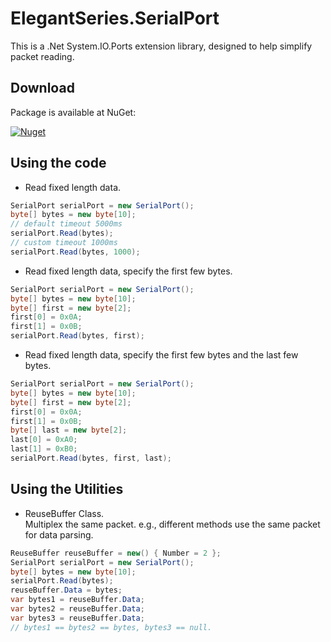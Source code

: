 # ElegantSeries.SerialPort
This is a .Net System.IO.Ports extension library, designed to help simplify packet reading.
## Download
Package is  available at NuGet:

[![Nuget](https://img.shields.io/nuget/v/ElegantSeries.SerialPort)](https://www.nuget.org/packages/ElegantSeries.SerialPort/)
## Using the code
- Read fixed length data.
```csharp
SerialPort serialPort = new SerialPort();
byte[] bytes = new byte[10];
// default timeout 5000ms
serialPort.Read(bytes);
// custom timeout 1000ms
serialPort.Read(bytes, 1000);
```
- Read fixed length data, specify the first few bytes.
```csharp
SerialPort serialPort = new SerialPort();
byte[] bytes = new byte[10];
byte[] first = new byte[2];
first[0] = 0x0A;
first[1] = 0x0B;
serialPort.Read(bytes, first);
```
- Read fixed length data, specify the first few bytes and the last few bytes.
```csharp
SerialPort serialPort = new SerialPort();
byte[] bytes = new byte[10];
byte[] first = new byte[2];
first[0] = 0x0A;
first[1] = 0x0B;
byte[] last = new byte[2];
last[0] = 0xA0;
last[1] = 0xB0;
serialPort.Read(bytes, first, last);
```
## Using the Utilities
- ReuseBuffer Class.\
Multiplex the same packet. e.g., different methods use the same packet for data parsing.
```csharp
ReuseBuffer reuseBuffer = new() { Number = 2 };
SerialPort serialPort = new SerialPort();
byte[] bytes = new byte[10];
serialPort.Read(bytes);
reuseBuffer.Data = bytes;
var bytes1 = reuseBuffer.Data;
var bytes2 = reuseBuffer.Data;
var bytes3 = reuseBuffer.Data;
// bytes1 == bytes2 == bytes, bytes3 == null.
```